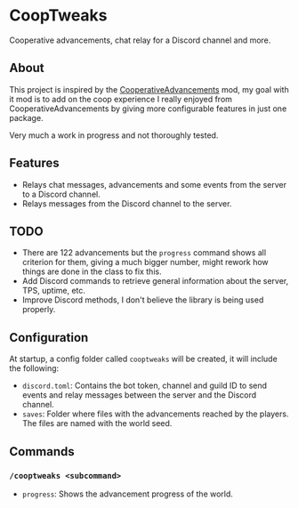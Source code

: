 # CoopTweaks

Cooperative advancements, chat relay for a Discord channel and more.

## About

This project is inspired by the [CooperativeAdvancements](https://modrinth.com/mod/cooperative-advancements) mod, my
goal with it mod is to add on the coop experience I really enjoyed from CooperativeAdvancements by giving more
configurable features in just one package.

Very much a work in progress and not thoroughly tested.

## Features

- Relays chat messages, advancements and some events from the server to a Discord channel.
- Relays messages from the Discord channel to the server.

## TODO

- There are 122 advancements but the `progress` command shows all criterion for them, giving a much bigger number, might
  rework how things are done in the class to fix this.
- Add Discord commands to retrieve general information about the server, TPS, uptime, etc.
- Improve Discord methods, I don't believe the library is being used properly.

## Configuration

At startup, a config folder called `cooptweaks` will be created, it will include the following:

- `discord.toml`: Contains the bot token, channel and guild ID to send events and relay messages between the server and
  the
  Discord channel.
- `saves`: Folder where files with the advancements reached by the players. The files are named with the world seed.

## Commands

### `/cooptweaks <subcommand>`

- `progress`: Shows the advancement progress of the world.
